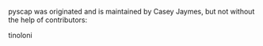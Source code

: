 pyscap was originated and is maintained by Casey Jaymes, but not without the help of contributors:

tinoloni
